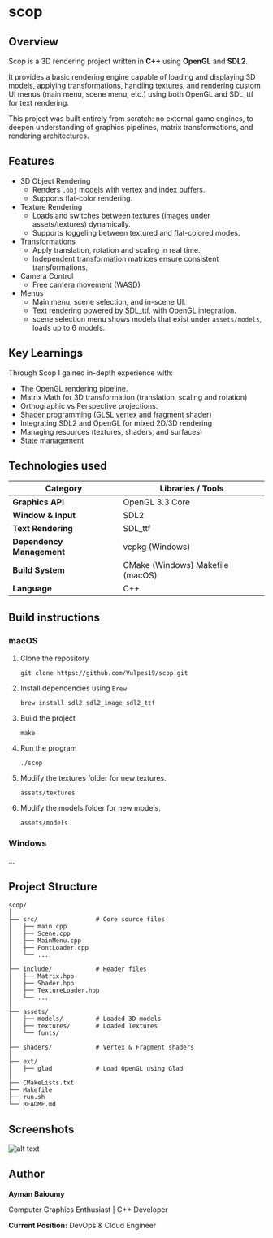 # scop

## Overview
Scop is a 3D rendering project written in **C++** using **OpenGL** and **SDL2**.

It provides a basic rendering engine capable of loading and displaying 3D models, applying transformations, handling textures, and rendering custom UI menus (main menu, scene menu, etc.) using both OpenGL and SDL_ttf for text rendering.

This project was built entirely from scratch: no external game engines, to deepen understanding of graphics pipelines, matrix transformations, and rendering architectures.

## Features
- 3D Object Rendering
    - Renders `.obj` models with vertex and index buffers.
    - Supports flat-color rendering.
- Texture Rendering
    - Loads and switches between textures (images under assets/textures) dynamically.
    - Supports toggeling between textured and flat-colored modes.
- Transformations
    - Apply translation, rotation and scaling in real time.
    - Independent transformation matrices ensure consistent transformations.
- Camera Control
    - Free camera movement (WASD)
- Menus
    - Main menu, scene selection, and in-scene UI.
    - Text rendering powered by SDL_ttf, with OpenGL integration.
    - scene selection menu shows models that exist under `assets/models`, loads up to 6 models.

## Key Learnings
Through Scop I gained in-depth experience with:
- The OpenGL rendering pipeline.
- Matrix Math for 3D transformation (translation, scaling and rotation)
- Orthographic vs Perspective projections.
- Shader programming (GLSL vertex and fragment shader)
- Integrating SDL2 and OpenGL for mixed 2D/3D rendering
- Managing resources (textures, shaders, and surfaces)
- State management

## Technologies used
| Category                  | Libraries / Tools |
| ------------------------- | ----------------- |
| **Graphics API**          | OpenGL 3.3 Core   |
| **Window & Input**        | SDL2              |
| **Text Rendering**        | SDL_ttf           |
| **Dependency Management** | vcpkg (Windows)|
| **Build System**          | CMake (Windows) Makefile (macOS)|
| **Language**              | C++               |

## Build instructions
### macOS
1. Clone the repository
   ```
   git clone https://github.com/Vulpes19/scop.git
   ```
2. Install dependencies using `Brew`
   ```
   brew install sdl2 sdl2_image sdl2_ttf 
   ```
3. Build the project
   ```
   make
   ```
4. Run the program
   ```
   ./scop
   ```
5. Modify the textures folder for new textures.
    ```
    assets/textures
    ```
6. Modify the models folder for new models.
    ```
    assets/models
    ```
### Windows
...

## Project Structure
```
scop/
│
├── src/                # Core source files
│   ├── main.cpp
│   ├── Scene.cpp
│   ├── MainMenu.cpp
│   ├── FontLoader.cpp
│   └── ...
│
├── include/            # Header files
│   ├── Matrix.hpp
│   ├── Shader.hpp
│   ├── TextureLoader.hpp
│   └── ...
│
├── assets/
│   ├── models/         # Loaded 3D models
│   ├── textures/       # Loaded Textures
│   └── fonts/
│
├── shaders/            # Vertex & Fragment shaders
│
├── ext/
│   ├── glad            # Load OpenGL using Glad
│
├── CMakeLists.txt
├── Makefile
├── run.sh
└── README.md
```
## Screenshots
![alt text](https://github.com/Vulpes/scop/common/images/42_red.png "42 Logo in Red")

## Author
**Ayman Baioumy**

Computer Graphics Enthusiast | C++ Developer

**Current Position:** DevOps & Cloud Engineer 
